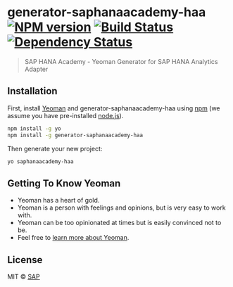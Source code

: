 # generator-saphanaacademy-haa [![NPM version][npm-image]][npm-url] [![Build Status][travis-image]][travis-url] [![Dependency Status][daviddm-image]][daviddm-url]
> SAP HANA Academy - Yeoman Generator for SAP HANA Analytics Adapter

## Installation

First, install [Yeoman](http://yeoman.io) and generator-saphanaacademy-haa using [npm](https://www.npmjs.com/) (we assume you have pre-installed [node.js](https://nodejs.org/)).

```bash
npm install -g yo
npm install -g generator-saphanaacademy-haa
```

Then generate your new project:

```bash
yo saphanaacademy-haa
```

## Getting To Know Yeoman

 * Yeoman has a heart of gold.
 * Yeoman is a person with feelings and opinions, but is very easy to work with.
 * Yeoman can be too opinionated at times but is easily convinced not to be.
 * Feel free to [learn more about Yeoman](http://yeoman.io/).

## License

MIT © [SAP](https://www.youtube.com/saphanaacademy)


[npm-image]: https://badge.fury.io/js/generator-saphanaacademy-haa.svg
[npm-url]: https://npmjs.org/package/generator-saphanaacademy-haa
[travis-image]: https://travis-ci.com/saphanaacademy/generator-saphanaacademy-haa.svg?branch=master
[travis-url]: https://travis-ci.com/saphanaacademy/generator-saphanaacademy-haa
[daviddm-image]: https://david-dm.org/saphanaacademy/generator-saphanaacademy-haa.svg?theme=shields.io
[daviddm-url]: https://david-dm.org/saphanaacademy/generator-saphanaacademy-haa
